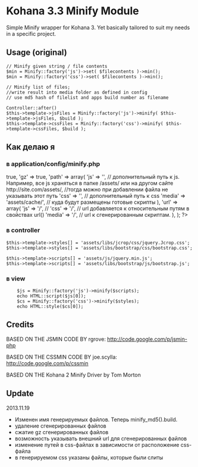 # Kohana 3.3 Minify Module 

Simple Minify wrapper for Kohana 3. Yet basically tailored to suit my needs in a specific project.

## Usage (original)

    // Minify given string / file contents
    $min = Minify::factory('js')->set( $filecontents )->min();
    $min = Minify::factory('css')->set( $filecontents )->min(); 

    // Minify list of files; 
	//write result into media folder as defined in config
	// use md5 hash of filelist and apps build number as filename
	
    Controller::after()  
    $this->template->jsFiles = Minify::factory('js')->minify( $this->template->jsFiles, $build );
    $this->template->cssFiles = Minify::factory('css')->minify( $this->template->cssFiles, $build );
    
## Как делаю я
### в application/config/minify.php

<?
return array(
    'enabled' => true,
    'gz' => true,
    'path' => array(
        'js' => '', // дополнительный путь к js. Например, все js храняться в папке /assets/ или на другом сайте http://site.com/assets/, 
        //тогда можно при добавлении файла не указывать этот путь
        'css' => '', // дополнительный путь к css
        'media' => 'assets/cache/', // куда будут размещены готовые скрипты
    ),
    'url' => array(
        'js' => '/', //  
        'css' => '/', // url добавляется к относительным путям в свойствах url()
        'media' => '/', // url к сгенерированным скриптам.
    ),
);
?>


### в controller
	$this->template->styles[] = 'assets/libs/jcrop/css/jquery.Jcrop.css';
	$this->template->styles[] = 'assets/libs/bootstrap/css/bootstrap.css';
        
	$this->template->scripts[] = 'assets/js/jquery.min.js';
	$this->template->scripts[] = 'assets/libs/bootstrap/js/bootstrap.js';
        
### в view
        $js = Minify::factory('js')->minify($scripts);
        echo HTML::script($js[0]);
        $cs = Minify::factory('css')->minify($styles);
        echo HTML::style($cs[0]);

## Credits

BASED ON THE JSMIN CODE BY rgrove: http://code.google.com/p/jsmin-php 

BASED ON THE CSSMIN CODE BY joe.scylla: http://code.google.com/p/cssmin

BASED ON THE Kohana 2 Minify Driver by Tom Morton 


## Update
2013.11.19 
- Изменен имя генерируемых файлов. Теперь minify_md5().build.
- удаление сгенерированных файлов
- сжатие gz сгенерированных файлов
- возможность указывать внешний url для сгенерированных файлов
- изменение путей в css-файлах в зависимости от расположение css-файла
- в генерируемом css указаны файлы, которые были слиты
